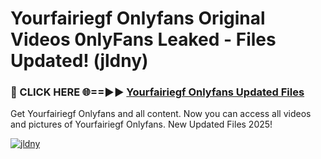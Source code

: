# Yourfairiegf Onlyfans Original Videos 0nlyFans Leaked - Files Updated! (jldny)

<h3>🔴 CLICK HERE 🌐==►► <a href="https://tinyurl.com/ehrbuxhb" rel="nofollow">Yourfairiegf Onlyfans Updated Files</a></h3>

Get Yourfairiegf Onlyfans and all content. Now you can access all videos and pictures of Yourfairiegf Onlyfans. New Updated Files 2025!

[![jldny](https://i.imgur.com/lVYEuWS.gif)](https://tinyurl.com/ehrbuxhb)
